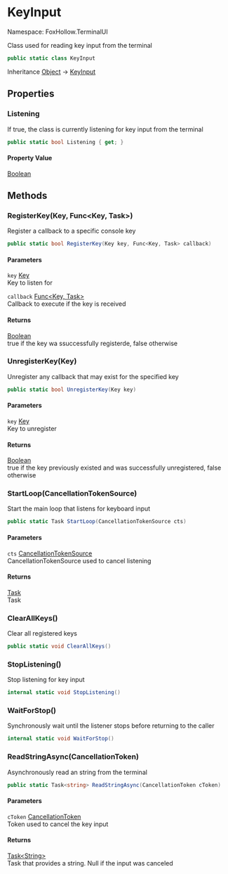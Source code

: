 # KeyInput

Namespace: FoxHollow.TerminalUI

Class used for reading key input from the terminal

```csharp
public static class KeyInput
```

Inheritance [Object](https://docs.microsoft.com/en-us/dotnet/api/system.object) → [KeyInput](./foxhollow.terminalui.keyinput.md)

## Properties

### **Listening**

If true, the class is currently listening for key input from the terminal

```csharp
public static bool Listening { get; }
```

#### Property Value

[Boolean](https://docs.microsoft.com/en-us/dotnet/api/system.boolean)<br>

## Methods

### **RegisterKey(Key, Func&lt;Key, Task&gt;)**

Register a callback to a specific console key

```csharp
public static bool RegisterKey(Key key, Func<Key, Task> callback)
```

#### Parameters

`key` [Key](./foxhollow.terminalui.types.key.md)<br>
Key to listen for

`callback` [Func&lt;Key, Task&gt;](https://docs.microsoft.com/en-us/dotnet/api/system.func-2)<br>
Callback to execute if the key is received

#### Returns

[Boolean](https://docs.microsoft.com/en-us/dotnet/api/system.boolean)<br>
true if the key wa ssuccessfully registerde, false otherwise

### **UnregisterKey(Key)**

Unregister any callback that may exist for the specified key

```csharp
public static bool UnregisterKey(Key key)
```

#### Parameters

`key` [Key](./foxhollow.terminalui.types.key.md)<br>
Key to unregister

#### Returns

[Boolean](https://docs.microsoft.com/en-us/dotnet/api/system.boolean)<br>
true if the key previously existed and was successfully unregistered, false otherwise

### **StartLoop(CancellationTokenSource)**

Start the main loop that listens for keyboard input

```csharp
public static Task StartLoop(CancellationTokenSource cts)
```

#### Parameters

`cts` [CancellationTokenSource](https://docs.microsoft.com/en-us/dotnet/api/system.threading.cancellationtokensource)<br>
CancellationTokenSource used to cancel listening

#### Returns

[Task](https://docs.microsoft.com/en-us/dotnet/api/system.threading.tasks.task)<br>
Task

### **ClearAllKeys()**

Clear all registered keys

```csharp
public static void ClearAllKeys()
```

### **StopListening()**

Stop listening for key input

```csharp
internal static void StopListening()
```

### **WaitForStop()**

Synchronously wait until the listener stops before returning to the caller

```csharp
internal static void WaitForStop()
```

### **ReadStringAsync(CancellationToken)**

Asynchronously read an string from the terminal

```csharp
public static Task<string> ReadStringAsync(CancellationToken cToken)
```

#### Parameters

`cToken` [CancellationToken](https://docs.microsoft.com/en-us/dotnet/api/system.threading.cancellationtoken)<br>
Token used to cancel the key input

#### Returns

[Task&lt;String&gt;](https://docs.microsoft.com/en-us/dotnet/api/system.threading.tasks.task-1)<br>
Task that provides a string. Null if the input was canceled
